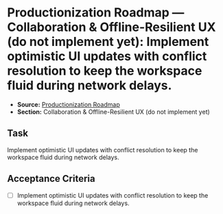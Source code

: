 # Productionization Roadmap — Collaboration & Offline-Resilient UX (do not implement yet): Implement optimistic UI updates with conflict resolution to keep the workspace fluid during network delays.

- **Source:** [Productionization Roadmap](docs/productionization.md)
- **Section:** Collaboration & Offline-Resilient UX (do not implement yet)

## Task
Implement optimistic UI updates with conflict resolution to keep the workspace fluid during network delays.

## Acceptance Criteria
- [ ] Implement optimistic UI updates with conflict resolution to keep the workspace fluid during network delays.
